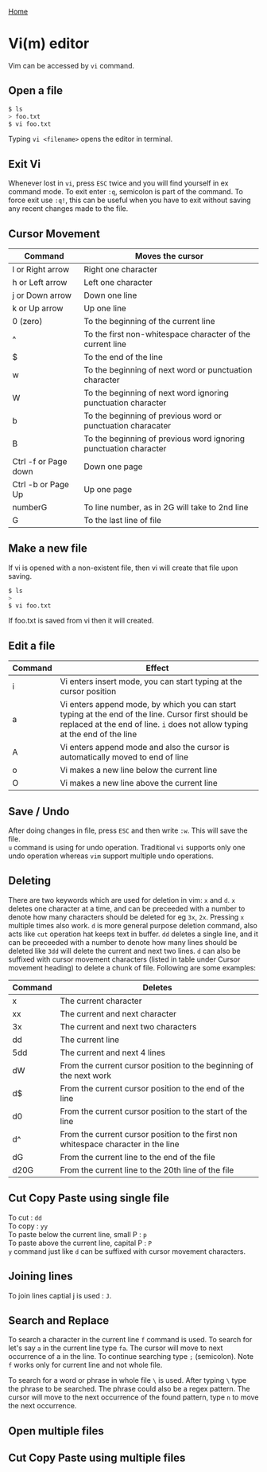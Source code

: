 [Home](/index.html "Home")  

# Vi(m) editor  

Vim can be accessed by `vi` command.

## Open a file  

```bash  
$ ls
> foo.txt
$ vi foo.txt
```  
Typing `vi <filename>` opens the editor in terminal.  

## Exit Vi  

Whenever lost in `vi`, press `ESC` twice and you will find yourself in ex command mode. To exit enter `:q`, semicolon is part of the command. To force exit use `:q!`, this can be useful when you have to exit without saving any recent changes made to the file.  

## Cursor Movement  

|Command| Moves the cursor|
|-------|----------------|
| l or Right arrow | Right one character |
| h or Left arrow | Left one character |
| j or Down arrow | Down one line |
| k or Up arrow | Up one line |
| 0 (zero) | To the beginning of the current line |
| ^ | To the first non-whitespace character of the current line |
| $ | To the end of the line |
| w | To the beginning of next word or punctuation character |
| W | To the beginning of next word ignoring punctuation character |
| b | To the beginning of previous word or punctuation characater |
| B | To the beginning of previous word ignoring punctuation character | 
| Ctrl -f or Page down | Down one page | 
| Ctrl -b or Page Up | Up one page | 
| numberG | To line number, as in 2G will take to 2nd line |
| G | To the last line of file|  

## Make a new file  

If vi is opened with a non-existent file, then vi will create that file upon saving.

```bash
$ ls
> 
$ vi foo.txt
```
If foo.txt is saved from vi then it will created.  

## Edit a file  

|Command|Effect|
|-------|------|
| i | Vi enters insert mode, you can start typing at the cursor position |
| a | Vi enters append mode, by which you can start typing at the end of the line. Cursor first should be replaced at the end of line.  `i` does not allow typing at the end of the line |
| A | Vi enters append mode and also the cursor is automatically moved to end of line |
| o | Vi makes a new line below the current line |
| O | Vi makes a new line above the current line |  

## Save / Undo  

After doing changes in file, press `ESC` and then write `:w`. This will save the file.  
`u` command is using for undo operation. Traditional `vi` supports only one undo operation whereas `vim` support multiple undo operations.  

## Deleting  

There are two keywords which are used for deletion in vim: `x` and `d`. `x` deletes one character at a time, and can be preceeded with a number to denote how many characters should be deleted for eg `3x`, `2x`. Pressing `x` multiple times also work. `d` is more general purpose deletion command, also acts like `cut` operation hat keeps text in buffer. `dd` deletes a single line, and it can be preceeded with a number to denote how many lines should be deleted like `3dd` will delete the current and next two lines. `d` can also be suffixed with cursor movement characters (listed in table under Cursor movement heading) to delete a chunk of file. Following are some examples:  

| Command | Deletes |
|---------|---------|
| x | The current character |
| xx | The current and next character |
| 3x | The current and next two characters |
| dd | The current line |
| 5dd | The current and next 4 lines |
| dW | From the current cursor position to the beginning of the next work |
| d$ | From the current cursor position to the end of the line |
| d0 | From the current cursor position to the start of the line |
| d^ | From the current cursor position to the first non whitespace character in the line |
| dG | From the current line to the end of the file |
| d20G | From the current line to the 20th line of the file |  

## Cut Copy Paste using single file  

To cut : `dd`  
To copy : `yy`  
To paste below the current line, small P : `p`  
To paste above the current line, capital P : `P`  
`y` command just like `d` can be suffixed with cursor movement characters.  

## Joining lines  

To join lines captial j is used : `J`.  

## Search and Replace  

To search a character in the current line `f` command is used. To search for let's say `a` in the current line type `fa`. The cursor will move to next occurrence of a in the line. To continue searching type `;` (semicolon). Note `f` works only for current line and not whole file.  

To search for a word or phrase in whole file `\` is used. After typing `\` type the phrase to be searched. The phrase could also be a regex pattern. The cursor will move to the next occurrence of the found pattern, type `n` to move the next occurrence. 

## Open multiple files  
## Cut Copy Paste using multiple files
